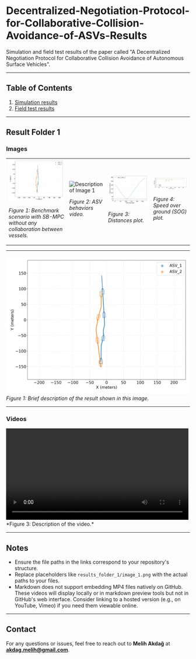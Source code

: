 # Decentralized-Negotiation-Protocol-for-Collaborative-Collision-Avoidance-of-ASVs-Results
Simulation and field test results of the paper called "A Decentralized Negotiation Protocol for Collaborative Collision Avoidance of Autonomous Surface Vehicles".

---

## Table of Contents
1. [Simulation results](#01_simulation_results)
2. [Field test results](#02_field_test_results)

---

## Result Folder 1

### Images

<table>
  <tr>
    <td>
      <img src="01_simulation_results/Scenario01/01_Benchmark_SBMPC_without_collab/01/scenario_xy_coord.png" alt="Description of Image 1" width="400"/>
      <p><em>Figure 1: Benchmark scenario with SB-MPC without any collaboration between vessels.</em></p>
    </td>
    <td>
      <img src="01_simulation_results/Scenario01/01_Benchmark_SBMPC_without_collab/01/scenario_animation_xy_coord.mp4" alt="Description of Image 1" width="400"/>
      <p><em>Figure 2: ASV behaviors video.</em></p>
    </td>
    <td>
      <img src="01_simulation_results\Scenario01\01_Benchmark_SBMPC_without_collab\01\distances_plot.png" alt="Description of Image 2" width="400"/>
      <p><em>Figure 3: Distances plot.</em></p>
    </td>
    <td>
      <img src="01_simulation_results\Scenario01\01_Benchmark_SBMPC_without_collab\01\sogs.png" alt="Description of Image 2" width="400"/>
      <p><em>Figure 4: Speed over ground (SOG) plot.</em></p>
    </td>
  </tr>
</table>

---

![Description of Image 1](01_simulation_results/Scenario01/01_Benchmark_SBMPC_without_collab/01/scenario_xy_coord.png)
*Figure 1: Brief description of the result shown in this image.*

---

### Videos

<video controls width="500">
  <source src="01_simulation_results/Scenario01/01_Benchmark_SBMPC_without_collab/01/scenario_animation_xy_coord.mp4" type="video/mp4">  
  Your browser does not support the video tag.
</video>
*Figure 3: Description of the video.*

---

## Notes

- Ensure the file paths in the links correspond to your repository's structure.
- Replace placeholders like `results_folder_1/image_1.png` with the actual paths to your files.
- Markdown does not support embedding MP4 files natively on GitHub. These videos will display locally or in markdown preview tools but not in GitHub's web interface. Consider linking to a hosted version (e.g., on YouTube, Vimeo) if you need them viewable online.

---

## Contact

For any questions or issues, feel free to reach out to **Melih Akdağ** at **akdag.melih@gmail.com**.
